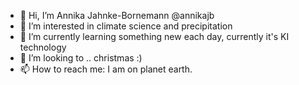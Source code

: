 - 👋 Hi, I’m Annika Jahnke-Bornemann @annikajb
- 👀 I’m interested in climate science and precipitation 
- 🌱 I’m currently learning something new each day, currently it's KI technology
- 💞️ I’m looking to .. christmas :)
- 📫 How to reach me: I am on planet earth.

<!---
annikajb/annikajb is a ✨ special ✨ repository because its `README.md` (this file) appears on your GitHub profile.
You can click the Preview link to take a look at your changes.
--->

